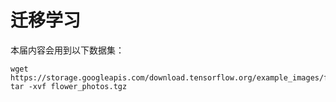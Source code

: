 # 迁移学习

本届内容会用到以下数据集：

    wget https://storage.googleapis.com/download.tensorflow.org/example_images/flower_photos.tgz
    tar -xvf flower_photos.tgz